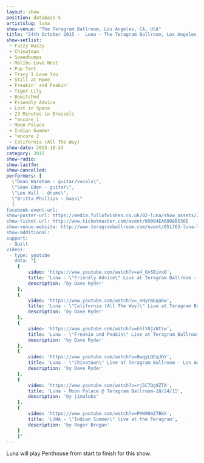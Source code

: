 ```yaml
---
layout: show
position: database-5
artistslug: luna
show-venue: "The Teragram Ballroom, Los Angeles, CA, USA"
title: "24th October 2015 -  Luna - The Teragram Ballroom, Los Angeles, CA, USA"
show-setlist:
 - Fuzzy Wuzzy
 - Chinatown
 - Speedbumps
 - Malibu Love Nest
 - Pup Tent
 - Tracy I Love You
 - Still at Home
 - Freakin' and Peakin'
 - Tiger Lily
 - Bewitched
 - Friendly Advice
 - Lost in Space
 - 23 Minutes in Brussels
 - ^encore 1
 - Moon Palace
 - Indian Summer
 - ^encore 2
 - California (All The Way)
show-date: 2015-10-24
category: 2015
show-radio:
show-lastfm:
show-cancelled:
performers: [
  \"Dean Wareham - guitar/vocals\",
  \"Sean Eden - guitar\",
  \"Lee Wall - drums\",
  \"Britta Phillips - bass\"
  ]
facebook-event-url:
show-poster-url: https://media.fullofwishes.co.uk/02-luna/show_assets/2015-10/2015-10-luna-poster-us-part-1-strawberryluna.jpg
show-ticket-url: http://www.ticketmaster.com/event/09004EA60D8B536E
show-venue-website: http://www.teragramballroom.com/event/851763-luna-los-angeles/
show-additional:
support:
 - Quilt
videos:
 - type: youtube
   data: "[
    {
        video: 'https://www.youtube.com/watch?v=a4_GvSEivx8',
        title: 'Luna - \"Friendly Advice\" Live at Teragram Ballroom - Los Angeles, CA - October 24, 2015',
        description: 'by Dave Ryder'
    },
    {
        video: 'https://www.youtube.com/watch?v=_eHyrmGqakw',
        title: 'Luna - \"California (All The Way)\" Live at Teragram Ballroom - Los Angeles, CA - October 24, 2015',
        description: 'by Dave Ryder'
    },
    {
        video: 'https://www.youtube.com/watch?v=EhlY8jVNtiw',
        title: 'Luna - \"Freakin and Peakin\" Live at Teragram Ballroom - Los Angeles, CA - October 24, 2015',
        description: 'by Dave Ryder'
    },
    {
        video: 'https://www.youtube.com/watch?v=BwqyLQEqJOY',
        title: 'Luna - \"Chinatown\" Live at Teragram Ballroom - Los Angeles, CA - October 24, 2015',
        description: 'by Dave Ryder'
    },
    {
        video: 'https://www.youtube.com/watch?v=rj5C7Qg9ZTA',
        title: 'Luna - Moon Palace @ Teragram Ballroom-10/24/15',
        description: 'by jimaluko'
    },
    {
        video: 'https://www.youtube.com/watch?v=PKW90mZ7Bkk',
        title: 'LUNA - \"Indian Summer\" live at the Teragram',
        description: 'by Roger Brogan'
    }
    ]"
---
```

Luna will play Penthouse from start to finish for this show.
